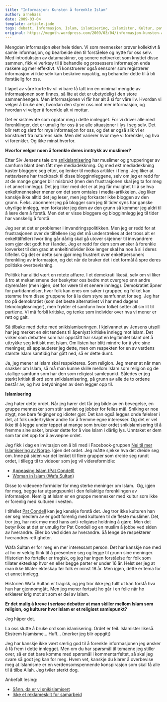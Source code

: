 ```yaml
---
title: "Informasjon: Kunsten å forenkle Islam"
author: arnehass
date: 2009-03-04
template: article.jade
tags: debatt, Informasjon, Islam, islamisering, islamister, Kultur, pat condell, Politikk, Religion, snikislamisering, wafa sultan
original: https://megoth.wordpress.com/2009/03/04/informasjon-kunsten-a-forenkle-islam/
---
```


<p>Mengden informasjon øker hele tiden. Vi som mennesker prøver kollektivt å samle informasjon, og bearbeide den til forståelse og nytte for oss selv. Med introduksjon av datamaskiner, og senere nettverket som knyttet disse sammen, fikk vi verktøy til å behandle og prosessere informasjon enda raskere og mer effektivt. Vi konstruerer også sensorer som registrerer informasjon vi ikke selv kan beskrive nøyaktig, og behandler dette til å bli forståelig for oss.</p>
<p>I løpet av våre korte liv vil vi bare få tatt inn en minimal mengde av informasjonen som finnes, så lite at det er ubetydelig i den store sammenhengen. Men&nbsp;informasjonen vi&nbsp;får har&nbsp;alt å si for våre liv. Hvordan vi velger å bruke den, hvordan den styrer oss mot mer informasjon, og hvordan vi velger å forenkle alt vi mottar.</p>
<p>Det er sistnevnte som opptar meg i dette innlegget. For vi driver alle med forenklinger, det er umulig for oss å se alle situasjoner i lys i seg selv. Det blir rett og slett for mye informasjon for oss, og det er også slik vi er konstruert fra naturens side. Men det varierer hvor mye vi forenkler, og hva vi forenkler. Og ikke minst hvorfor.</p>
<span class="more"></span>
<p><strong>Hvorfor velger noen å forenkle deres inntrykk av muslimer?</strong></p>
<p>Etter Siv Jensens tale om <a href="http://www.dagbladet.no/2009/02/21/nyheter/politikk/innenriks/frp/siv_jensen/4966977/">snikislamisering</a> har muslimer og grupperinger av samfunn blant dem fått mye mediadekkning. Og med økt mediadekkning kaster bloggere seg etter, og lenker til medias artikler i fleng. Jeg liker at nettavisene har trackback til disse blogginnleggene, selv om jeg er redd for at de mange ganger blir misbrukt (men den frustrasjonen skal jeg ta for meg i et annet innlegg). Det jeg liker med det er at jeg får mulighet til å se hva enkeltmennesker mener om det som omtales i media-artikkelen. Jeg liker kanskje ikke alltid det jeg leser, men jeg forkaster ikke bloggen av den grunn. F.eks. abonnerer jeg på blogger som jeg til tider syns har ganske uhyrlige innlegg, men forkaster jeg dem av den grunn så kommer jeg aldri til å lære dem å forstå. Men det er visse bloggere og blogginnlegg jeg til tider har vanskelig å forstå.</p>
<p>Jeg ser at det er problemer i invandringspolitikken. Men jeg er redd for at frustrasjonen over de tilfellene (og det må understrekes at det tross alt er enkelttilfeller) hvor ting går dårlig skal gå utover skjebner til innvandrere som gjør det godt her i landet. Jeg er redd for dem som ønsker å forenkle lovverket til den grad at enkeltindivider ikke lenger skal ha noe å si i deres tilfeller. Og det er dette som gjør meg frustrert over enkeltpersoners forenkling av informasjon, og det når de bruker det i det formål å spre deres politiske overbevisning.</p>
<p>Politikk har alltid vært en rotete affære. I et demokrati likeså, selv om vi liker å tro at mekanismene der beskytter oss bedre mot overgrep enn andre styremåter (men igjen; det for være til et senere innlegg). Demokratiet åpner for partidannelser, hvor folk kan enes om saker i grupper, og folket kan stemme frem disse gruppene for å la dem styre samfunnet for seg. Jeg har tro på demokratiet (som det beste alternativet vi har med dagens teknologiløsninger), men frykter et samfunn hvor folket setter all sin lit til partiene. Vi må forbli kritiske, og tenke som individer over hva vi mener er rett og galt.</p>
<p>Så tilbake med dette med snikislamiseringen. I kjølvannet av Jensens utspill har jeg merket en økt tendens til åpenlyst kritiske innlegg mot Islam. Det virker som debatten som har oppstått har skapt en legitimitet blant det å uttrykke seg kritiskt mot Islam. Om listen har blitt mindre for å ytre sine meninger, så applauderer jeg dette, men om respekten for en av verdens største Islam samtidig har gått ned, så er dette dumt.</p>
<p>Ja, jeg mener at Islam skal respekteres. Som religion. Jeg mener at når man snakker om Islam, så må man kunne skille mellom Islam som religion og de utallige samfunn som har den som religiøst samlepunkt. Således er jeg sterkt kritisk til ord som snikislamisering, på grunn av alle de to ordene består av, og hva betydningen av dem legger opp til.</p>
<p><strong>Islamisering</strong></p>
<p>Jeg hater dette ordet. Når jeg hører det får jeg bilde av en bevegelse, en gruppe mennesker som står samlet og jobber for felles mål. Sniking er noe stygt, noe bare feiginger og idioter gjør. Det kan også legges onde følelser i det, at folk undertrykker andre for å fremme egne interesser. Og det er vel ikke til å legge under teppet at mange som bruker ordet snikislamisering til å fremme sine saker, bruker dette for å vise Islam i dårlig lys. Unntaket er dem som tar det opp for å avvæpne ordet.</p>
<p>Jeg fikk i dag en invitasjon om å bli med i Facebook-gruppen&nbsp;<a href="http://www.facebook.com/group.php?gid=54048951775">Nei til mer Islamisering av Norge</a>. Igjen det ordet. Jeg måtte sjekke hva det dreide seg om. Inne på siden var det lenket til flere grupper som dreide seg rundt ordet, i tillegg til to videoer som jeg vil videreformidle:</p>
<ul>
<li><a href="http://www.youtube.com/watch?v=y9dXGJ2rYdA&amp;feature=related">Appeasing Islam (Pat Condell)</a></li>
<li><a href="http://www.youtube.com/watch?v=up3yuQDAWKQ&amp;feature=channel_page">Woman in Islam (Wafa Sultan)</a></li>
</ul>
<p>Disse to videoene formidler for meg sterke meninger om Islam. &nbsp;Og, igjen for meg, begge tar utgangspunkt i den feilaktige forenklingen av informasjon. Nemlig at Islam er en gruppe mennesker med kultur som ikke er forenlig med kulturen i vesten.</p>
<p>I tilfellet <a href="http://www.patcondell.net/index.html">Pat Condell</a> kan jeg kanskje forstå det. Jeg tror ikke kulturen han ser seg medlem av er godt forenlig med kulturen til de fleste muslimer. Det, tror jeg, har nok mye med hans anti-religiøse holdning å gjøre. Men det betyr ikke at det er umulig for Pat Condell og en muslim å jobbe ved siden av hverandre. Eller bo ved siden av hverandre. Så lenge de respekterer hverandres rettigheter.</p>
<p>Wafa Sultan er for meg en mer interessant person. Det har kanskje noe med at ho er veldig flink til å presentere seg og legge til grunn sine meninger. Historien ho forteller er tragisk, og jeg har ingen forståelse for folk som tillater ekteskap hvor en eller begge parter er under 16 år. Helst ser jeg at man ikke tillater ekteskap før folk er minst 18 år. Men igjen, dette er tema for et annet innlegg.</p>
<p>Historien Wafa Sultan er tragisk, og jeg tror ikke jeg fullt ut kan forstå hva hun har gjennomgått. Men jeg mener fortsatt ho går i en felle når ho erklærer krig mot alt som er del av Islam.</p>
<p><strong>Er det mulig å kreve i seriøse debatter at man skiller mellom Islam som religion, og kulturer hvor Islam er et religiøst samlepunkt?</strong></p>
<p>Jeg håper det.</p>
<p>La oss slutte å bruke ord som islamisering. Ordet er feil. Islamister likeså. Ekstrem Islamisme… Huff… (merker jeg blir oppgitt)</p>
<p>Jeg har kanskje ikke vært særlig god til å forenkle informasjonen jeg ønsker å få frem i dette innlegget. Men om du har spørsmål til temaene jeg stiller over, så er det bare komme med spørsmål i kommentarfeltet, så skal jeg svare så godt jeg kan for meg. Hvem vet, kanskje du klarer å overbevise meg at Islamisme er en verdensomspennende konspirasjon som skal få alle til å tilbe Allah. Jeg tviler sterkt dog.</p>
<p>Anbefalt lesing:</p>
<ul>
<li><a rel="bookmark" href="http://www.shoaib.no/muslimen/?p=327">Sånn, da er vi snikislamisert</a></li>
<li><a href="http://vampus.blogspot.com/2009/01/ikke-et-reklameskilt-for-samarbeid.html">Ikke et reklameskilt for samarbeid</a></li>
</ul>
